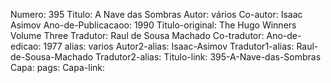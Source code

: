 Numero: 395
Titulo: A Nave das Sombras
Autor: vários
Co-autor: Isaac Asimov
Ano-de-Publicacaoo: 1990
Titulo-original: The Hugo Winners Volume Three
Tradutor: Raul de Sousa Machado
Co-tradutor: 
Ano-de-edicao: 1977
alias: varios
Autor2-alias: Isaac-Asimov
Tradutor1-alias: Raul-de-Sousa-Machado
Tradutor2-alias: 
Titulo-link: 395-A-Nave-das-Sombras
Capa: 
pags: 
Capa-link: